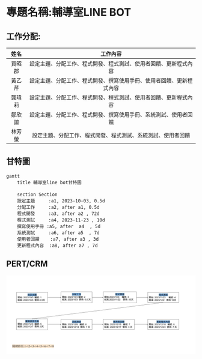 # 專題名稱:輔導室LINE BOT

## 工作分配:
| 姓名 | 工作內容 |
| :-: | :-: |
| 買昭郡 | 設定主題、分配工作、程式開發、程式測試、使用者回饋、更新程式內容|
| 黃乙芹 | 設定主題、分配工作、程式開發、撰寫使用手冊、使用者回饋、更新程式內容 |
| 龔瑋莉 | 設定主題、分配工作、程式開發、程式測試、使用者回饋、更新程式內容 |
| 鄒欣誼 | 設定主題、分配工作、程式開發、撰寫使用手冊、系統測試、使用者回饋 |
| 林芳螢 | 設定主題、分配工作、程式開發、程式測試、系統測試、使用者回饋 |

## 甘特圖
```mermaid
gantt
    title 輔導室line bot甘特圖

    section Section
    設定主題     :a1, 2023-10-03, 0.5d
    分配工作     :a2, after a1, 0.5d
    程式開發     :a3, after a2 , 72d
    程式測試     :a4, 2023-11-23 , 10d
    撰寫使用手冊 :a5, after  a4  , 5d
    系統測試     :a6, after a5  , 7d
    使用者回饋    :a7, after a3 , 3d
    更新程式內容  :a8, after a7 , 7d
```
## PERT/CRM
![PERT](PERT.jpg)
